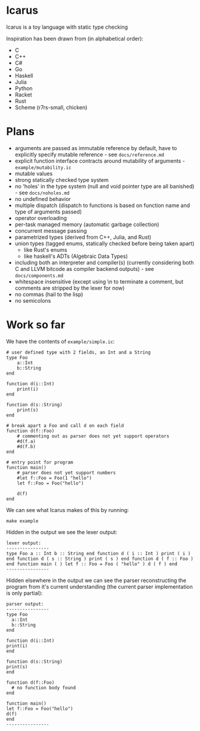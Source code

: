 Icarus
======

Icarus is a toy language with static type checking

Inspiration has been drawn from (in alphabetical order):

* C
* C++
* C#
* Go
* Haskell
* Julia
* Python
* Racket
* Rust
* Scheme (r7rs-small, chicken)

Plans
=====

* arguments are passed as immutable reference by default, have to explicitly specify mutable reference - see `docs/reference.md`
* explicit function interface contracts around mutability of arguments - `example/mutability.ic`
* mutable values
* strong statically checked type system
* no 'holes' in the type system (null and void pointer type are all banished) - see `docs/noholes.md`
* no undefined behavior
* multiple dispatch (dispatch to functions is based on function name and type of arguments passed)
* operator overloading
* per-task managed memory (automatic garbage collection)
* concurrent message passing
* parametrized types (derived from C++, Julia, and Rust)
* union types (tagged enums, statically checked before being taken apart)
    * like Rust's enums
    * like haskell's ADTs (Algebraic Data Types)
* including both an interpreter and compiler(s) (currently considering both C and LLVM bitcode as compiler backend outputs) - see `docs/components.md`
* whitespace insensitive (except using \n to terminate a comment, but comments are stripped by the lexer for now)
* no commas (hail to the lisp)
* no semicolons

Work so far
===========

We have the contents of `example/simple.ic`:

    # user defined type with 2 fields, an Int and a String
    type Foo
        a::Int
        b::String
    end

    function d(i::Int)
        print(i)
    end

    function d(s::String)
        print(s)
    end

    # break apart a Foo and call d on each field
    function d(f::Foo)
        # commenting out as parser does not yet support operators
        #d(f.a)
        #d(f.b)
    end

    # entry point for program
    function main()
        # parser does not yet support numbers
        #let f::Foo = Foo(1 "hello")
        let f::Foo = Foo("hello")

        d(f)
    end

We can see what Icarus makes of this by running:

    make example

Hidden in the output we see the lexer output:

    lexer output:
    ----------------
    type Foo a :: Int b :: String end function d ( i :: Int ) print ( i ) end function d ( s :: String ) print ( s ) end function d ( f :: Foo ) end function main ( ) let f :: Foo = Foo ( "hello" ) d ( f ) end 
    ----------------

Hidden elsewhere in the output we can see the parser reconstructing the program from it's current understanding (the current parser implementation is only partial):

    parser output:
    ----------------
    type Foo
      a::Int
      b::String
    end

    function d(i::Int)
    print(i)
    end

    function d(s::String)
    print(s)
    end

    function d(f::Foo)
      # no function body found
    end

    function main()
    let f::Foo = Foo("hello")
    d(f)
    end
    ----------------
